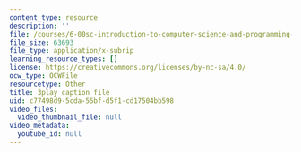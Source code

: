 ```yaml
---
content_type: resource
description: ''
file: /courses/6-00sc-introduction-to-computer-science-and-programming-spring-2011/c77498d95cda55bfd5f1cd17504bb598_88fqFjfxgwI.srt
file_size: 63693
file_type: application/x-subrip
learning_resource_types: []
license: https://creativecommons.org/licenses/by-nc-sa/4.0/
ocw_type: OCWFile
resourcetype: Other
title: 3play caption file
uid: c77498d9-5cda-55bf-d5f1-cd17504bb598
video_files:
  video_thumbnail_file: null
video_metadata:
  youtube_id: null
---
```

